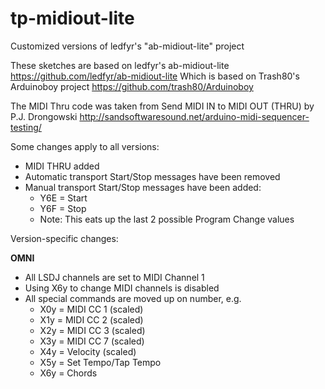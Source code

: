 # tp-midiout-lite
Customized versions of ledfyr's "ab-midiout-lite" project

These sketches are based on ledfyr's ab-midiout-lite https://github.com/ledfyr/ab-midiout-lite
Which is based on Trash80's Arduinoboy project https://github.com/trash80/Arduinoboy

The MIDI Thru code was taken from Send MIDI IN to MIDI OUT (THRU)
by P.J. Drongowski
http://sandsoftwaresound.net/arduino-midi-sequencer-testing/

Some changes apply to all versions:
- MIDI THRU added
- Automatic transport Start/Stop messages have been removed
- Manual transport Start/Stop messages have been added:
  - Y6E = Start
  - Y6F = Stop
  - Note: This eats up the last 2 possible Program Change values

Version-specific changes:

**OMNI**
- All LSDJ channels are set to MIDI Channel 1
- Using X6y to change MIDI channels is disabled
- All special commands are moved up on number, e.g.
  - X0y = MIDI CC 1 (scaled)
  - X1y = MIDI CC 2 (scaled)
  - X2y = MIDI CC 3 (scaled)
  - X3y = MIDI CC 7 (scaled)
  - X4y = Velocity (scaled)
  - X5y = Set Tempo/Tap Tempo
  - X6y = Chords
  
